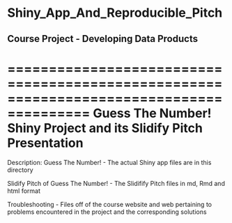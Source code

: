 # Shiny_App_And_Reproducible_Pitch
## Course Project - Developing Data Products

========================================================================================
Guess The Number! Shiny Project and its Slidify Pitch Presentation
========================================================================================

Description:
Guess The Number! - The actual Shiny app files are in this directory

Slidify Pitch of Guess The Number! - The Slidifify Pitch files in md, Rmd and html format

Troubleshooting - Files off of the course website and web pertaining to problems encountered
in the project and the corresponding solutions

